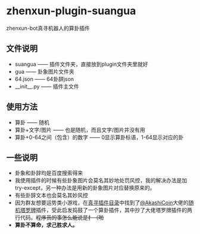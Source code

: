 # zhenxun-plugin-suangua
zhenxun-bot真寻机器人的算卦插件
## 文件说明
* suangua —— 插件文件夹，直接放到plugin文件夹里就好
* gua —— 卦象图片文件夹
* 64.json —— 64卦辞json
* \_\_init\_\_.py —— 插件主文件
## 使用方法
- 算卦 —— 随机
- 算卦+文字/图片 —— 也是随机，而且文字/图片并没有用
- 算卦+0-64之间（包含）的数字 —— 0显示算卦标语，1-64显示对应的卦
## 一些说明
- 卦象和卦辞均是百度搜索得来
- 我使用插件的时候有些卦象图片会莫名其妙地处罚风控，我的解决办法是加try-except，另一种办法是用新的卦象图片对应替换原来的。
- 有些卦辞文本也会莫名其妙风控
- 因为群友想要运势类小游戏，在[真寻插件目录](https://github.com/zhenxun-org/nonebot_plugins_zhenxun_bot)中找到了[@AkashiCoin](https://github.com/AkashiCoin)大佬的[随机塔罗牌](https://github.com/AkashiCoin/nonebot_plugins_zhenxun_bot/tree/master/tarot)插件，受此启发捣鼓了一个算卦插件，其中抄了大佬塔罗牌插件的两行代码。~~程序员的事怎么能说是扌（啪~~
- **算卦不算命，求己胜求人。**
